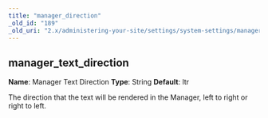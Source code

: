 ```yaml
---
title: "manager_direction"
_old_id: "189"
_old_uri: "2.x/administering-your-site/settings/system-settings/manager_direction"
---
```


## manager\_text\_direction

**Name**: Manager Text Direction 
**Type**: String 
**Default**: ltr

The direction that the text will be rendered in the Manager, left to right or right to left.